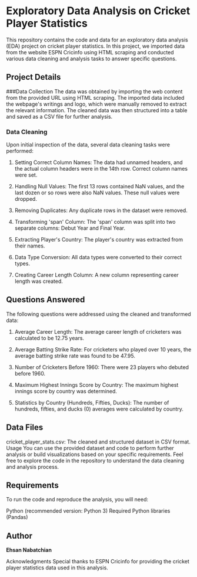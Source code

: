# Exploratory Data Analysis on Cricket Player Statistics

This repository contains the code and data for an exploratory data analysis (EDA) project on cricket player statistics. In this project, we imported data from the website ESPN Cricinfo using HTML scraping and conducted various data cleaning and analysis tasks to answer specific questions.

## Project Details
###Data Collection
The data was obtained by importing the web content from the provided URL using HTML scraping. The imported data included the webpage's writings and logo, which were manually removed to extract the relevant information. The cleaned data was then structured into a table and saved as a CSV file for further analysis.

### Data Cleaning
Upon initial inspection of the data, several data cleaning tasks were performed:

1. Setting Correct Column Names: The data had unnamed headers, and the actual column headers were in the 14th row. Correct column names were set.

2. Handling Null Values: The first 13 rows contained NaN values, and the last dozen or so rows were also NaN values. These null values were dropped.

3. Removing Duplicates: Any duplicate rows in the dataset were removed.

4. Transforming 'span' Column: The 'span' column was split into two separate columns: Debut Year and Final Year.

5. Extracting Player's Country: The player's country was extracted from their names.

6. Data Type Conversion: All data types were converted to their correct types.

7. Creating Career Length Column: A new column representing career length was created.

## Questions Answered
The following questions were addressed using the cleaned and transformed data:

1. Average Career Length: The average career length of cricketers was calculated to be 12.75 years.

2. Average Batting Strike Rate: For cricketers who played over 10 years, the average batting strike rate was found to be 47.95.

3. Number of Cricketers Before 1960: There were 23 players who debuted before 1960.

4. Maximum Highest Innings Score by Country: The maximum highest innings score by country was determined.

5. Statistics by Country (Hundreds, Fifties, Ducks): The number of hundreds, fifties, and ducks (0) averages were calculated by country.

## Data Files
cricket_player_stats.csv: The cleaned and structured dataset in CSV format.
Usage
You can use the provided dataset and code to perform further analysis or build visualizations based on your specific requirements. Feel free to explore the code in the repository to understand the data cleaning and analysis process.

## Requirements
To run the code and reproduce the analysis, you will need:

Python (recommended version: Python 3)
Required Python libraries (Pandas)

## Author
**Ehsan Nabatchian**


Acknowledgments
Special thanks to ESPN Cricinfo for providing the cricket player statistics data used in this analysis.

